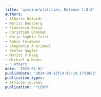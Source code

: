 ```yaml
---
title: 'qcscine/utilities: Release 7.0.0'
authors:
- Alberto Baiardi
- Moritz Bensberg
- Francesco Bosia
- Christoph Brunken
- Katja-Sophia Csizi
- Robin Feldmann
- Stephanie A Grimmel
- Stefan Gugler
- Moritz P Haag
- Michael A Heuer
- ' others'
date: '2023-01-01'
publishDate: '2024-09-13T14:45:14.174286Z'
publication_types:
- article-journal
publication: '*CERN*'
---
```

